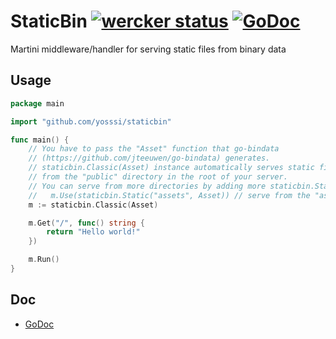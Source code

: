 # StaticBin [![wercker status](https://app.wercker.com/status/f4abe5d9213d02e00fc76f14c493048c/s/ "wercker status")](https://app.wercker.com/project/bykey/f4abe5d9213d02e00fc76f14c493048c) [![GoDoc](https://godoc.org/github.com/yosssi/staticbin?status.png)](https://godoc.org/github.com/yosssi/staticbin)

Martini middleware/handler for serving static files from binary data

## Usage

```go
package main

import "github.com/yosssi/staticbin"

func main() {
	// You have to pass the "Asset" function that go-bindata
	// (https://github.com/jteeuwen/go-bindata) generates.
	// staticbin.Classic(Asset) instance automatically serves static files
	// from the "public" directory in the root of your server.
	// You can serve from more directories by adding more staticbin.Static handlers.
	//   m.Use(staticbin.Static("assets", Asset)) // serve from the "assets" directory as well
	m := staticbin.Classic(Asset)

	m.Get("/", func() string {
		return "Hello world!"
	})

	m.Run()
}
```

## Doc

* [GoDoc](https://godoc.org/github.com/yosssi/staticbin)
